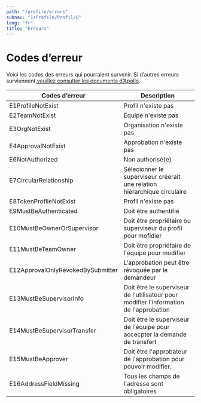 ```yaml
---
path: "/profile/errors"
subnav: "1/Profile/Profil/8"
lang: "fr"
title: "Erreurs"
---
```


<helmet>
<title> Profil - Erreur</title>
</helmet>

# Codes d’erreur
Voici les codes des erreurs qui pourraient survenir. Si d’autres erreurs surviennent,[veuillez consulter les
documents d’Apollo](https://www.apollographql.com/docs/apollo-server/data/errors/).

|Codes d’erreur |Description |
| --------- | ---------- |
| E1ProfileNotExist | Profil n'existe pas |
| E2TeamNotExist | Équipe n'existe pas |
| E3OrgNotExist | Organisation n'existe pas |
| E4ApprovalNotExist | Approbation n'existe pas |
| E6NotAuthorized | Non authorisé(e) |
| E7CircularRelationship | Sélecionner le superviseur créerait une relation hiérarchique circulaire |
| E8TokenProfileNotExist | Profil n'existe pas |
| E9MustBeAuthenticated | Doit être authentifié |
| E10MustBeOwnerOrSupervisor | Doit être propriétaire ou superviseur du profil pour mofidier |
| E11MustBeTeamOwner | Doit être propriétaire de l'équipe pour modifier |
| E12ApprovalOnlyRevokedBySubmitter | L'approbation peut être révoquée par le demandeur |
| E13MustBeSupervisorInfo | Doit être le superviseur de l'utilisateur pour modifier l'information de l'approbation |
| E14MustBeSupervisorTransfer | Doit être le superviseur de l'équipe pour accecpter la demande de transfert |
| E15MustBeApprover | Doit être l'approbateur de l'approbation pour pouvoir modifier. |
| E16AddressFieldMissing | Tous les champs de l'adresse sont obligatoires |